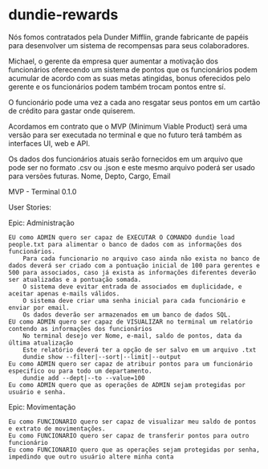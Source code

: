 # dundie-rewards

Nós fomos contratados pela Dunder Mifflin, grande fabricante de papéis para desenvolver um sistema de recompensas para seus colaboradores.

Michael, o gerente da empresa quer aumentar a motivação dos funcionários oferecendo um sistema de pontos que os funcionários podem acumular de acordo com as suas metas atingidas, bonus oferecidos pelo gerente e os funcionários podem também trocam pontos entre sí.

O funcionário pode uma vez a cada ano resgatar seus pontos em um cartão de crédito para gastar onde quiserem.

Acordamos em contrato que o MVP (Minimum Viable Product) será uma versão para ser executada no terminal e que no futuro terá também as interfaces UI, web e API.

Os dados dos funcionários atuais serão fornecidos em um arquivo que pode ser no formato .csv ou .json e este mesmo arquivo poderá ser usado para versões futuras. Nome, Depto, Cargo, Email

MVP - Terminal 0.1.0

User Stories:

Epic: Administração

    EU como ADMIN quero ser capaz de EXECUTAR O COMANDO dundie load people.txt para alimentar o banco de dados com as informações dos funcionários.
        Para cada funcionario no arquivo caso ainda não exista no banco de dados deverá ser criado com a pontuação inicial de 100 para gerentes e 500 para associados, caso já exista as informações diferentes deverão ser atualizadas e a pontuação somada.
        O sistema deve evitar entrada de associados em duplicidade, e aceitar apenas e-mails válidos.
        O sistema deve criar uma senha inicial para cada funcionário e enviar por email.
        Os dados deverão ser armazenados em um banco de dados SQL.
    EU como ADMIN quero ser capaz de VISUALIZAR no terminal um relatório contendo as informações dos funcionários
        No terminal desejo ver Nome, e-mail, saldo de pontos, data da última atualização
        Este relatório deverá ter a opção de ser salvo em um arquivo .txt
        dundie show --filter|--sort|--limit|--output
    Eu como ADMIN quero ser capaz de atribuir pontos para um funcionário especifico ou para todo um departamento.
        dundie add --dept|--to --value=100
    Eu como ADMIN quero que as operações de ADMIN sejam protegidas por usuário e senha.

Epic: Movimentação

    Eu como FUNCIONARIO quero ser capaz de visualizar meu saldo de pontos e extrato de movimentações.
    Eu como FUNCIONARIO quero ser capaz de transferir pontos para outro funcionário
    Eu como FUNCIONARIO quero que as operações sejam protegidas por senha, impedindo que outro usuário altere minha conta
